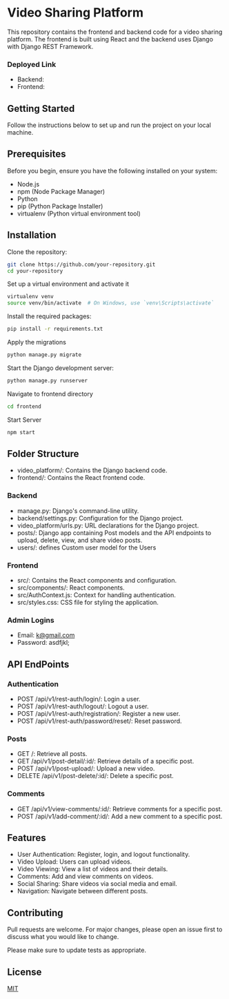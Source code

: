 # Video Sharing Platform

This repository contains the frontend and backend code for a video sharing platform. The frontend is built using React and the backend uses Django with Django REST Framework.

### Deployed Link
- Backend: 
- Frontend: 

## Getting Started

Follow the instructions below to set up and run the project on your local machine.

## Prerequisites

Before you begin, ensure you have the following installed on your system:

- Node.js
- npm (Node Package Manager)
- Python
- pip (Python Package Installer)
- virtualenv (Python virtual environment tool)

## Installation

Clone the repository:
```bash
git clone https://github.com/your-repository.git
cd your-repository
```
Set up a virtual environment and activate it
```bash
virtualenv venv
source venv/bin/activate  # On Windows, use `venv\Scripts\activate`
```

Install the required packages:
```bash
pip install -r requirements.txt
```

Apply the migrations
```bash
python manage.py migrate
```

Start the Django development server:
```bash
python manage.py runserver
```
Navigate to frontend directory
```bash 
cd frontend
```

Start Server
```bash
npm start
```
## Folder Structure
- video_platform/: Contains the Django backend code.
- frontend/: Contains the React frontend code.

### Backend
- manage.py: Django's command-line utility.
- backend/settings.py: Configuration for the Django project.
- video_platform/urls.py: URL declarations for the Django project.
- posts/: Django app containing Post models and the API endpoints to upload, delete, view, and share video posts.
- users/: defines Custom user model for the Users

### Frontend
- src/: Contains the React components and configuration.
- src/components/: React components.
- src/AuthContext.js: Context for handling authentication.
- src/styles.css: CSS file for styling the application.

### Admin Logins
- Email: k@gmail.com
- Password: asdfjkl;

## API EndPoints
### Authentication
- POST /api/v1/rest-auth/login/: Login a user.
- POST /api/v1/rest-auth/logout/: Logout a user.
- POST /api/v1/rest-auth/registration/: Register a new user.
- POST /api/v1/rest-auth/password/reset/: Reset password.

### Posts
- GET /: Retrieve all posts.
- GET /api/v1/post-detail/:id/: Retrieve details of a specific post.
- POST /api/v1/post-upload/: Upload a new video.
- DELETE /api/v1/post-delete/:id/: Delete a specific post.

### Comments
- GET /api/v1/view-comments/:id/: Retrieve comments for a specific post.
- POST /api/v1/add-comment/:id/: Add a new comment to a specific post.

## Features
- User Authentication: Register, login, and logout functionality.
- Video Upload: Users can upload videos.
- Video Viewing: View a list of videos and their details.
- Comments: Add and view comments on videos.
- Social Sharing: Share videos via social media and email.
- Navigation: Navigate between different posts.

## Contributing

Pull requests are welcome. For major changes, please open an issue first
to discuss what you would like to change.

Please make sure to update tests as appropriate.

## License

[MIT](https://choosealicense.com/licenses/mit/)
